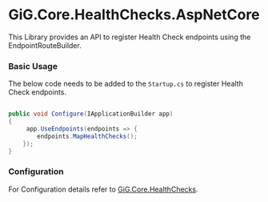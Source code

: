 ﻿# GiG.Core.HealthChecks.AspNetCore

This Library provides an API to register Health Check endpoints using the EndpointRouteBuilder.

### Basic Usage

The below code needs to be added to the `Startup.cs` to register Health Check endpoints.

```csharp

public void Configure(IApplicationBuilder app)
{           
	 app.UseEndpoints(endpoints => { 
        endpoints.MapHealthChecks();
    });       
}

```

### Configuration

For Configuration details refer to [GiG.Core.HealthChecks](GiG.Core.HealthChecks.md).